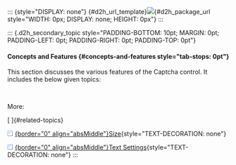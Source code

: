 ::: {style="DISPLAY: none"}
[](ms-xhelp:///?Id=d2h_url_template){#d2h_url_template}![](!package_url!){#d2h_package_url style="WIDTH: 0px; DISPLAY: none; HEIGHT: 0px"}
:::

::: {.d2h_secondary_topic style="PADDING-BOTTOM: 10pt; MARGIN: 0pt; PADDING-LEFT: 0pt; PADDING-RIGHT: 0pt; PADDING-TOP: 0pt"}
#### Concepts and Features {#concepts-and-features style="tab-stops: 0pt"}

This section discusses the various features of the Captcha control. It includes the below given topics:

 

More:

[ ]{#related-topics}

[![](button.gif){border="0" align="absMiddle"}Size](ms-xhelp:///?Id=a36ddd38-d292-4bca-b52d-185f38a933f6){style="TEXT-DECORATION: none"}

[![](button.gif){border="0" align="absMiddle"}Text Settings](ms-xhelp:///?Id=0acb4c96-ec4e-46c2-abea-ddbd91fae54b){style="TEXT-DECORATION: none"}
:::
